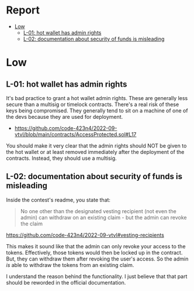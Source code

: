 # Report

- [Low](#low)
  - [L-01: hot wallet has admin rights](#l-01-hot-wallet-has-admin-rights)
  - [L-02: documentation about security of funds is misleading](#l-02-documentation-about-security-of-funds-is-misleading)

# Low

## L-01: hot wallet has admin rights

It's bad practice to grant a hot wallet admin rights. These are generally less secure than a multisig or timelock contracts. There's a real risk of these keys being compromised. They generally tend to sit on a machine of one of the devs because they are used for deployment.

- https://github.com/code-423n4/2022-09-vtvl/blob/main/contracts/AccessProtected.sol#L17

You should make it very clear that the admin rights should NOT be given to the hot wallet or at least removed immediately after the deployment of the contracts. Instead, they should use a multisig.

## L-02: documentation about security of funds is misleading

Inside the contest's readme, you state that:
> No one other than the designated vesting recipient (not even the admin) can withdraw on an existing claim - but the admin can revoke the claim

https://github.com/code-423n4/2022-09-vtvl#vesting-recipients

This makes it sound like that the admin can only revoke your access to the tokens. Effectively, those tokens would then be locked up in the contract. But, they can withdraw them after revoking the user's access. So the admin *is* able to withdraw the tokens from an existing claim.

I understand the reason behind the functionality. I just believe that that part should be reworded in the official documentation.